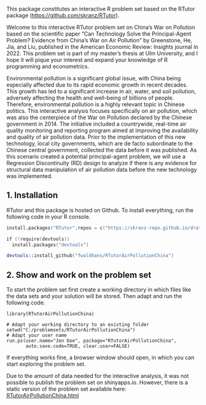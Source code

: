 This package constitutes an interactive R problem set based on the RTutor package (https://github.com/skranz/RTutor). 

Welcome to this interactive RTutor problem set on China’s War on Pollution based on the scientific paper “Can Technology Solve the Principal-Agent Problem? Evidence from China’s War on Air Pollution” by Greenstone, He, Jia, and Liu, published in the American Economic Review: Insights journal in 2022. This problem set is part of my master’s thesis at Ulm University, and I hope it will pique your interest and expand your knowledge of R programming and econometrics.

Environmental pollution is a significant global issue, with China being especially affected due to its rapid economic growth in recent decades. This growth has led to a significant increase in air, water, and soil pollution, adversely affecting the health and well-being of billions of people. Therefore, environmental pollution is a highly relevant topic in Chinese politics. This interactive analysis focuses specifically on air pollution, which was also the centerpiece of the War on Pollution declared by the Chinese government in 2014. The initiative included a countrywide, real-time air quality monitoring and reporting program aimed at improving the availability and quality of air pollution data. Prior to the implementation of this new technology, local city governments, which are de facto subordinate to the Chinese central government, collected the data before it was published. As this scenario created a potential principal-agent problem, we will use a Regression Discontinuity (RD) design to analyze if there  is any evidence for structural data manipulation of air pollution data before the new technology was implemented.


## 1. Installation

RTutor and this package is hosted on Github. To install everything, run the following code in your R console.
```s
install.packages("RTutor",repos = c("https://skranz-repo.github.io/drat/",getOption("repos")))

if (!require(devtools))
  install.packages("devtools")

devtools::install_github("fwaldhans/RTutorAirPollutionChina")
```

## 2. Show and work on the problem set
To start the problem set first create a working directory in which files like the data sets and your solution will be stored. Then adapt and run the following code.
```
library(RTutorAirPollutionChina)

# Adapt your working directory to an existing folder
setwd("C:/problemsets/RTutorAirPollutionChina")
# Adapt your user name
run.ps(user.name="Jon Doe", package="RTutorAirPollutionChina",
       auto.save.code=TRUE, clear.user=FALSE)
```
If everything works fine, a browser window should open, in which you can start exploring the problem set.

Due to the amount of data needed for the interactive analysis, it was not possible to publish the problem set on shinyapps.io. 
However, there is a static version of the problem set available here: [RTutorAirPollutionChina.html](https://htmlpreview.github.io/?https://github.com/fwaldhans/RTutorAirPollutionChina/blob/main/problem_set_china_ps_v2.html)
